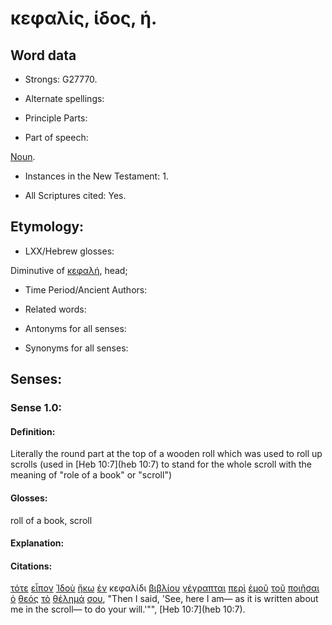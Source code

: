 # κεφαλίς, ίδος, ἡ.

<!-- Status: S2=Needs2ndReview -->
<!-- Lexica used for edits: BDAG, FFM, LN, BN, A-S -->

## Word data

* Strongs: G27770.


* Alternate spellings:

* Principle Parts: 

* Part of speech: 

[Noun](http://ugg.readthedocs.io/en/latest/noun.html).

* Instances in the New Testament: 1.

* All Scriptures cited: Yes.

## Etymology: 

* LXX/Hebrew glosses: 

Diminutive of [κεφαλή](../G27760/01.md), head;

* Time Period/Ancient Authors: 

* Related words: 

* Antonyms for all senses:

* Synonyms for all senses: 

## Senses:

### Sense 1.0:

#### Definition: 

Literally the round part at the top of a wooden roll which was used to roll up scrolls (used in [Heb 10:7](heb 10:7) to stand for the whole scroll with the meaning of "role of a book" or "scroll")

#### Glosses:

roll of a book, scroll

#### Explanation:

#### Citations:

[τότε](../G51190/01.md) [εἶπον](../G30040/01.md) [Ἰδοὺ](../G37080/01.md) [ἥκω](../G22400/01.md) [ἐν](../G17220/01.md) κεφαλίδι [βιβλίου](../G09750/01.md) [γέγραπται](../G11250/01.md) [περὶ](../G40120/01.md) [ἐμοῦ](../G14730/01.md) [τοῦ](../G35880/01.md) [ποιῆσαι](../G41600/01.md) [ὁ](../G35880/01.md) [θεός](../G23160/01.md) [τὸ](../G35880/01.md) [θέλημά](../G23070/01.md) [σου](../G47710/01.md), 
"Then I said, 'See, here I am— as it is written about me in the scroll— to do your will.'"", 
[Heb 10:7](heb 10:7).  
